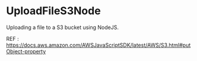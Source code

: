 # UploadFileS3Node
Uploading a file to a S3 bucket using NodeJS.

REF : https://docs.aws.amazon.com/AWSJavaScriptSDK/latest/AWS/S3.html#putObject-property
